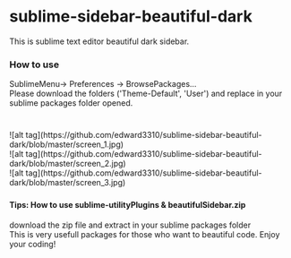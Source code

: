 # sublime-sidebar-beautiful-dark
This is sublime text editor beautiful dark sidebar.
<h3>How to use</h3>
SublimeMenu-> Preferences -> BrowsePackages...<br>
Please download the folders ('Theme-Default', 'User') and replace in your sublime packages folder opened.
<h3></h3>
<br>
![alt tag](https://github.com/edward3310/sublime-sidebar-beautiful-dark/blob/master/screen_1.jpg)<br>
![alt tag](https://github.com/edward3310/sublime-sidebar-beautiful-dark/blob/master/screen_2.jpg)<br>
![alt tag](https://github.com/edward3310/sublime-sidebar-beautiful-dark/blob/master/screen_3.jpg)<br>
<h3></h3>
<h4>Tips: How to use sublime-utilityPlugins & beautifulSidebar.zip</h4>
download the zip file and extract in your sublime packages folder<br>
This is very usefull packages for those who want to beautiful code.
Enjoy your coding!
